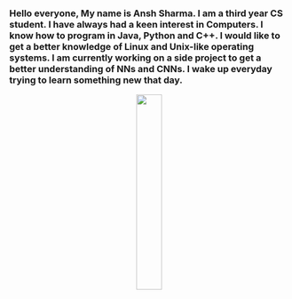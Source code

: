 
### Hello everyone, My name is Ansh Sharma. I am a third year CS student. I have always had a keen interest in Computers. I know how to program in Java, Python and C++. I would like to get a better knowledge of Linux and Unix-like operating systems. I am currently working on a side project to get a better understanding of NNs and CNNs. I wake up everyday trying to learn something new that day. 
<p align = "center"><img src = "https://media.giphy.com/media/RbDKaczqWovIugyJmW/giphy.gif" width = 30%></p>


    

